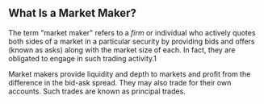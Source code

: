 ## What Is a Market Maker?

The term "market maker" refers to a _firm_ or individual who actively quotes both sides of a market in a particular security by providing bids and offers (known as asks) along with the market size of each. In fact, they are obligated to engage in such trading activity.1

Market makers provide liquidity and depth to markets and profit from the difference in the bid-ask spread. They may also trade for their own accounts. Such trades are known as principal trades.